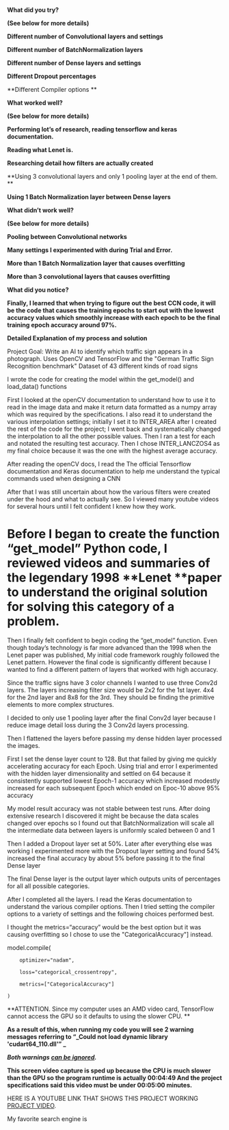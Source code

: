 <!-----
NEW: Check the "Suppress top comment" option to remove this info from the output.

Conversion time: 0.401 seconds.


Using this Markdown file:

1. Paste this output into your source file.
2. See the notes and action items below regarding this conversion run.
3. Check the rendered output (headings, lists, code blocks, tables) for proper
   formatting and use a linkchecker before you publish this page.

Conversion notes:

* Docs to Markdown version 1.0β31
* Sun Nov 21 2021 15:42:24 GMT-0800 (PST)
* Source doc: Traffic Signs Read.Me
----->


**What did you try?**

**(See below for more details)**

**Different number of Convolutional layers and settings**

**Different number of BatchNormalization layers**

**Different number of Dense layers and settings**

**Different Dropout percentages**

**Different Compiler options **

**What worked well?**

**(See below for more details)**

**Performing lot’s of research, reading tensorflow and keras  documentation.**

**Reading what Lenet is.**

**Researching detail how filters are actually created**

**Using 3 convolutional layers and only 1 pooling layer at the end of them. **

**Using 1 Batch Normalization layer between Dense layers**

**What didn’t work well?**

**(See below for more details)**

**Pooling between Convolutional networks**

**Many settings I experimented with during Trial and Error.**

**More than 1 Batch Normalization layer  that causes overfitting**

**More than 3  convolutional layers that causes overfitting**

**What did you notice?**

**Finally,  I learned that when trying to figure out the best CCN code, it will be the code that causes the training  epochs to start out with the lowest accuracy values which smoothly increase with each epoch to be the final training  epoch accuracy around 97%.**



**Detailed Explanation of my process and solution**

Project Goal: Write an AI to identify which traffic sign appears in a photograph. Uses OpenCV and TensorFlow and the  "German Traffic Sign Recognition benchmark" Dataset of 43 different kinds of road signs

I wrote the code for creating the model within the get_model() and load_data() functions

First I looked at the openCV documentation to understand how to use it to read in the image data and make it return data formatted as a numpy array which was required by the specifications. I also read it to understand the various interpolation settings; initially I set it to INTER_AREA after I created the rest of the code for the project; I went back and systematically changed the interpolation to all the other possible values. Then I ran a test for each and notated the resulting test accuracy.  Then I chose INTER_LANCZOS4 as my final choice because it was the one with the highest average accuracy. 

After reading the openCV docs, I read the The official Tensorflow documentation and Keras documentation to help me understand the typical commands used when designing a CNN

After that I was still uncertain about how the various filters were created under the hood and what to actually see. So I viewed many youtube videos for several hours until I felt confident I knew how they work.


# Before I began to create the function “get_model”  Python code, I reviewed videos and summaries of the legendary 1998 **Lenet **paper to understand the original solution for solving this category of a problem.

Then I finally felt confident to begin coding the “get_model” function. Even though today’s technology is far more advanced than the 1998 when the Lenet paper was published,  My initial code framework roughly followed the Lenet pattern. However the final code is significantly different because I wanted to find a different pattern of layers that worked with high accuracy.

Since the traffic signs have 3 color channels I wanted to use three Conv2d  layers. The layers  increasing filter size would be  2x2 for the 1st layer.  4x4 for the 2nd layer and 8x8 for the 3rd. They should be finding the primitive elements to more complex structures.

I decided to only use 1 pooling layer after the final Conv2d layer because I reduce image detail loss during the 3 Conv2d layers processing.

Then I flattened the layers before passing my dense hidden layer processed the images. 

First I set the dense layer count to 128. But that failed by giving me quickly accelerating accuracy for each Epoch. Using trial and error I experimented with the hidden layer dimensionality and settled on 64 because it consistently  supported  lowest Epoch-1 accuracy which increased modestly increased for each subsequent Epoch  which ended on Epoc-10 above 95% accuracy

My model result accuracy was not stable between test runs.  After doing extensive research I discovered it might be because the data scales changed over epochs so I found out that BatchNormalization will scale all the intermediate data between layers is uniformly scaled between 0 and 1

Then I added a Dropout layer set at 50%.  Later after everything else was working I experimented more with the Dropout layer setting and found 54% increased the final accuracy by about 5% before passing it to the final Dense layer 

The final Dense layer is the output layer which outputs units of percentages for all all possible categories.

After I completed all the layers. I read the Keras documentation to understand the various compiler options.  Then  I tried setting the compiler options to a variety of settings and the following  choices performed best.  

I thought the metrics=“accuracy” would be the best option but it was causing overfitting so I chose to use  the "CategoricalAccuracy"] instead.

 

model.compile(

        optimizer="nadam",

        loss="categorical_crossentropy",

        metrics=["CategoricalAccuracy"]

    )

 

**ATTENTION. Since my computer uses an AMD video card, TensorFlow cannot access the GPU so it defaults to using the slower CPU.  **

**As a result of this, when running my code you will see 2 warning messages referring to “_Could not load dynamic library 'cudart64_110.dll'”  _**

**_Both warnings <span style="text-decoration:underline;">can be ignored</span>._**

**This screen video capture is sped up because the CPU is much slower than the GPU so the program runtime is actually 00:04:49  And the project specifications said this video must be under 00:05:00 minutes.**


HERE IS A YOUTUBE LINK THAT SHOWS THIS PROJECT WORKING [PROJECT VIDEO](https://www.youtube.com/watch?v=yuqv5lfRNl4).

My favorite search engine is 